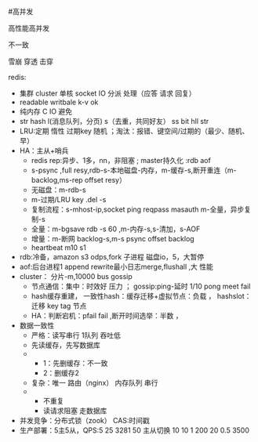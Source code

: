 #高并发

高性能高并发

不一致

雪崩   穿透   击穿

redis:  

- 集群 cluster   单核    socket IO 分派 处理（应答 请求 回复）
- readable writbale   k-v  ok
- 纯内存 C IO 避免
- str hash l(消息队列，分页) s（去重，共同好友） ss  bit hll str
- LRU:定期 惰性  过期key 随机   ；淘汰：报错、键空间/过期的（最少、随机、早）
- HA：主从+哨兵
  - redis rep:异步、1多，nn，非阻塞   ; master持久化 :rdb aof
  - s-psync ,full resy,rdb-s-本地磁盘-内存，m-缓存-s,断开重连（m-backlog,ms-rep offset  resy） 
  - 无磁盘：m-rdb-s
  - m-过期/LRU key .del -s
  - 复制流程：s-mhost-ip,socket ping reqpass masauth m-全量，异步复制-s
  - 全量：m-bgsave rdb  -s 60 ,m-内存-s,s-清加，s-AOF
  - 增量：m-断网 backlog-s,m-s psync offset backlog
  - heartbeat m10 s1
- rdb:冷备，amazon s3 odps,fork 子进程 磁盘io，5，大暂停
- aof:后台进程1 append  rewrite最小日志merge,flushall ,大 性能
- cluster： 分片-m,10000 bus  gossip
  - 节点通信：集中：时效好 压力  ； gossip:ping-延时 1/10  pong meet fail 
  - hash缓存重建， 一致性hash：缓存迁移+虚拟节点：负载  ，  hashslot：迁移 key tag 节点
  - HA：判断宕机：pfail fail ,断开时间选举：半数    ，
- 数据一致性
  - 严格：读写串行 1队列   吞吐低
  - 先读缓存，先写数据库
  - - 1：先删缓存：不一致
    - 2：删缓存2
  - 复杂：唯一 路由（nginx） 内存队列  串行  
  - - 不重复
    - 读请求阻塞 走数据库
- 并发竞争：分布式锁（zook）  CAS:时间戳
- 生产部署：5主5从，QPS:5    25  3281   50  主从切换  10 10 1  200 20 0.5 3500